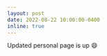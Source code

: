 ```yaml
---
layout: post
date: 2022-08-22 10:00:00-0400
inline: true
---
```


Updated personal page is up :smile:
